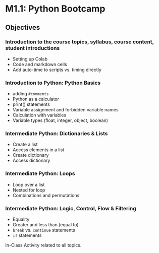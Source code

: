 # M1.1: Python Bootcamp

## Objectives
### Introduction to the course topics, syllabus, course content, student introductions
* Setting up Colab
* Code and markdown cells
* Add auto-time to scripts vs. timing directly

### Introduction to Python: Python Basics
* adding `#comments`
* Python as a calculator
* print() statements
* Variable assignment and forbidden variable names
* Calculation with variables
* Variable types (float, integer, object, boolean) 

### Intermediate Python: Dictionaries & Lists
* Create a list
* Access elements in a list
* Create dictionary
* Access dictionary

### Intermediate Python: Loops 
* Loop over a list
* Nested for loop
* Combinations and permutations

### Intermediate Python: Logic, Control, Flow & Filtering 
* Equality
* Greater and less than (equal to)
* `break` vs. `continue` statements
* `if` statements

In-Class Activity related to all topics.
